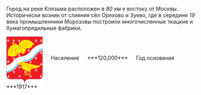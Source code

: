 <!--2021-11-06 01:56:04-->
Город на реке Клязьма расположен в *80* км к востоку от Москвы.
Исторически возник от слияния сёл Орехово и Зуево, где в середине *19* века промышленники Морозовы
построили многочисленные ткацкие и бумагопрядильные фабрики. 

<span class="dt">
  <img src="Orehovo-Zuevo.png" align="middle" width="96px"> &emsp; 
<span class="dtc">
  Население &emsp; ***120,000*** &emsp;
  Год&nbsp;основания &emsp; ***1917***
</span>
</span>